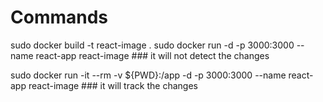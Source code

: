 # Commands
 sudo docker build -t react-image .
 sudo docker run -d -p 3000:3000 --name react-app react-image ### it will not detect the changes

 sudo docker run -it --rm -v ${PWD}:/app -d -p 3000:3000 --name react-app react-image ### it will track the changes
